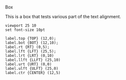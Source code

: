 Box

This is a box that tests various part of the text alignment.

``` diagram
viewport 25 10
set font-size 10pt

label.top {TOP} (12,0);
label.bot {BOT} (12,10);
label.rt {RT} (0,5);
label.lft {LFT} (25,5);
label.lrt {LRT} (0,10)
label.llft {LLFT} (25,10)
label.urt {URT} (0,0)
label.ulft {ULFT} (25,0)
label.ctr {CENTER} (12,5)

```
